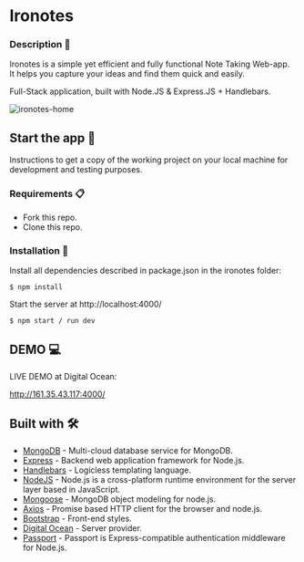   # Ironotes 
  
### Description 📝

Ironotes is a simple yet efficient and fully functional Note Taking Web-app. It helps you capture your ideas and find them quick and easily. 

Full-Stack application, built with Node.JS & Express.JS + Handlebars.

![ironotes-home](uploads/ironotes.JPG)

## Start the app 🚀

Instructions to get a copy of the working project on your local machine for development and testing purposes.

### Requirements 📋

* Fork this repo.
* Clone this repo.

### Installation 🔧

Install all dependencies described in package.json in the ironotes folder:

```
$ npm install
```

Start the server at http://localhost:4000/

```
$ npm start / run dev
```


## DEMO 💻 

LIVE DEMO at Digital Ocean:

http://161.35.43.117:4000/

## Built with 🛠️

* [MongoDB](https://www.mongodb.com/cloud/atlas) - Multi-cloud database service for MongoDB.
* [Express](https://expressjs.com/) - Backend web application framework for Node.js.
* [Handlebars](https://www.npmjs.com/package/handlebars) -  Logicless templating language.
* [NodeJS](https://nodejs.org/) - Node.js is a cross-platform runtime environment for the server layer based in JavaScript.
* [Mongoose](https://mongoosejs.com/) - MongoDB object modeling for node.js.
* [Axios](https://www.npmjs.com/package/axios) - Promise based HTTP client for the browser and node.js.
* [Bootstrap](https://getbootstrap.com/) - Front-end styles.
* [Digital Ocean](https://www.digitalocean.com/) - Server provider.
* [Passport](https://www.npmjs.com/package/passport) - Passport is Express-compatible authentication middleware for Node.js.
